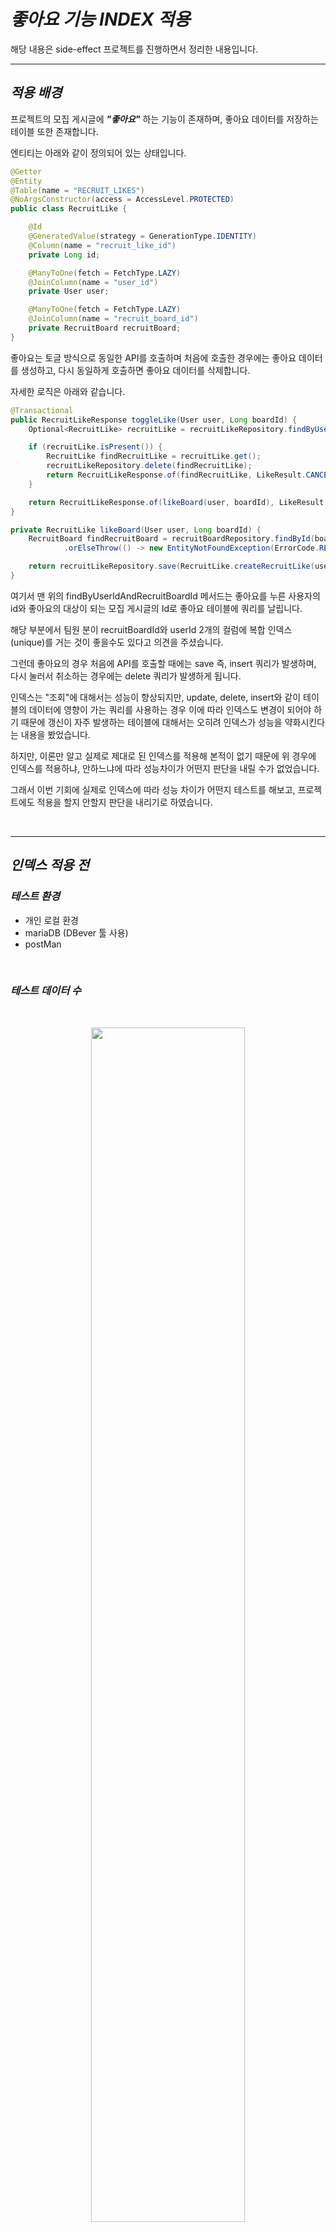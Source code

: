 # **_좋아요 기능 INDEX 적용_**

해당 내용은 side-effect 프로젝트를 진행하면서 정리한 내용입니다.

---

## **_적용 배경_**

프로젝트의 모집 게시글에 **_"좋아요"_** 하는 기능이 존재하며, 좋아요 데이터를 저장하는 테이블 또한 존재합니다.

엔티티는 아래와 같이 정의되어 있는 상태입니다.

```java
@Getter
@Entity
@Table(name = "RECRUIT_LIKES")
@NoArgsConstructor(access = AccessLevel.PROTECTED)
public class RecruitLike {

    @Id
    @GeneratedValue(strategy = GenerationType.IDENTITY)
    @Column(name = "recruit_like_id")
    private Long id;

    @ManyToOne(fetch = FetchType.LAZY)
    @JoinColumn(name = "user_id")
    private User user;

    @ManyToOne(fetch = FetchType.LAZY)
    @JoinColumn(name = "recruit_board_id")
    private RecruitBoard recruitBoard;
}
```

좋아요는 토글 방식으로 동일한 API를 호출하며 처음에 호출한 경우에는 좋아요 데이터를 생성하고, 다시 동일하게 호출하면 좋아요 데이터를 삭제합니다.

자세한 로직은 아래와 같습니다.

```java
@Transactional
public RecruitLikeResponse toggleLike(User user, Long boardId) {
    Optional<RecruitLike> recruitLike = recruitLikeRepository.findByUserIdAndRecruitBoardId(user.getId(), boardId);

    if (recruitLike.isPresent()) {
        RecruitLike findRecruitLike = recruitLike.get();
        recruitLikeRepository.delete(findRecruitLike);
        return RecruitLikeResponse.of(findRecruitLike, LikeResult.CANCEL_LIKE);
    }

    return RecruitLikeResponse.of(likeBoard(user, boardId), LikeResult.LIKE);
}

private RecruitLike likeBoard(User user, Long boardId) {
    RecruitBoard findRecruitBoard = recruitBoardRepository.findById(boardId)
            .orElseThrow(() -> new EntityNotFoundException(ErrorCode.RECRUIT_BOARD_NOT_FOUND));

    return recruitLikeRepository.save(RecruitLike.createRecruitLike(user, findRecruitBoard));
}
```

여기서 맨 위의 findByUserIdAndRecruitBoardId 메서드는 좋아요를 누른 사용자의 id와 좋아요의 대상이 되는 모집 게시글의 Id로 좋아요 테이블에 쿼리를 날립니다.

해당 부분에서 팀원 분이 recruitBoardId와 userId 2개의 컬럼에 복합 인덱스(unique)를 거는 것이 좋을수도 있다고 의견을 주셨습니다.

그런데 좋아요의 경우 처음에 API를 호출할 때에는 save 즉, insert 쿼리가 발생하며, 다시 눌러서 취소하는 경우에는 delete 쿼리가 발생하게 됩니다.

인덱스는 "조회"에 대해서는 성능이 향상되지만, update, delete, insert와 같이 테이블의 데이터에 영향이 가는 쿼리를 사용하는 경우 이에 따라 인덱스도 변경이 되어야 하기 때문에 갱신이 자주 발생하는 테이블에 대해서는 오히려 인덱스가 성능을 약화시킨다는 내용을 봤었습니다.

하지만, 이론만 알고 실제로 제대로 된 인덱스를 적용해 본적이 없기 때문에 위 경우에 인덱스를 적용하냐, 안하느냐에 따라 성능차이가 어떤지 판단을 내릴 수가 없었습니다.

그래서 이번 기회에 실제로 인덱스에 따라 성능 차이가 어떤지 테스트를 해보고, 프로젝트에도 적용을 할지 안할지 판단을 내리기로 하였습니다.

</br>

---

## **_인덱스 적용 전_**

### **_테스트 환경_**

- 개인 로컬 환경
- mariaDB (DBever 툴 사용)
- postMan

</br>

### **_테스트 데이터 수_**

</br>

<p align = "center">
<img src="https://github.com/sksrpf1126/study/assets/62879192/b48f8005-e6ab-48ed-9b76-c3df0bb86321" width = 70%>
</p>

배포된 서버의 DB에는 의미없는 데이터를 넣을 수 없어, 개인 로컬 환경에서 테스트를 합니다.  
인덱스를 적용할 테이블에 데이터가 너무 적으면, 제대로 된 테스트를 할 수 없을 것 같아 우선 위와 같이 150만건 정도의 데이터를 넣었습니다.

</br>

### **_테이블 인덱스 현황_**

</br>

<p align = "center">
<img src="https://github.com/sksrpf1126/study/assets/62879192/741ba773-edb9-4824-9d7e-ba76d1517083" width = 70%>
</p>

위와 같이 현재 기본키에 대한 인덱스(클러스터 인덱스)만 있는 상태입니다.

</br>

### **_실행 계획_**

아래와 같은 쿼리를 날릴 경우 DB내에서의 어떤 실행 계획을 세우는지 확인해 보겠습니다.

```sql
select SQL_NO_CACHE *
from recruit_likes rl
where rl.recruit_board_id = 17 and rl.user_id = 22;
```

조건문에 recruit_board_id와 user_id를 사용하는 쿼리입니다. SQL_NO_CACHE는 DB 캐시 기능에 의해 쿼리를 다시 돌릴 시 캐시로 인한 속도 개선을 해줍니다.  
하지만 저는 인덱스만을 통해 성능의 개선이 되는지 확인하고 싶어, 캐시 기능을 막아놓았습니다.

</br>

<p align = "center">
<img src="https://github.com/sksrpf1126/study/assets/62879192/a2d308a6-2d19-4fe8-9202-4301d7816c18" width = 70%>
</p>

type이 ALL일 경우에는 인덱스를 이용한 방식이 아닌 풀 스캔이 동작한다고 합니다.  
풀 스캔으로 동작하게 된다면 150만건의 모든 데이터를 스캔하여 조건으로 필터링을 해야됩니다.

</br>

### **_쿼리 성능_**

</br>

<p align = "center">
<img src="https://github.com/sksrpf1126/study/assets/62879192/5d4f4d45-1a61-4648-bb10-7ee0851200bf" width = 60%>
</p>

383번의 Query Id가 위의 쿼리에 해당됩니다. 해당 Query Id를 상세 조회를 해보면 다음과 같습니다.

</br>

<p align = "center">
<img src="https://github.com/sksrpf1126/study/assets/62879192/a7ffb2ec-576a-4d56-a168-1cd018a51d16" width = 20%>
</p>

핵심은 sending data부분의 소요 시간입니다. 인덱스를 적용하기 전 0.359042 정도의 시간이 걸리는 것을 확인할 수 있습니다.  
그럼 인덱스를 적용하기 전의 해당 쿼리를 사용하는 좋아요 API는 평균적으로 어느정도 시간이 소요가 되는지 확인을 해보겠습니다.  
postMan을 통해 API를 호출해 봤습니다.

</br>

<p align = "center">
<img src="https://github.com/sksrpf1126/study/assets/62879192/92f70c71-2c31-48fc-9fbd-982f2469f93f" width = 60%>
</p>

좋아요를 누른 경우의 API는 317ms가 걸렸습니다.

</br>

<p align = "center">
<img src="https://github.com/sksrpf1126/study/assets/62879192/57af5c54-fdc3-4c61-b86d-c063d2cfa78c" width = 60%>
</p>

좋아요를 취소한 경우의 API는 370ms가 걸렸습니다.  
혹시 몰라 여러번 API를 호출해 봤는데, 평균적으로 330ms ~ 340ms 정도의 시간이 소요가 되었습니다.  
현재는 150만건의 데이터로 테스트를 한 경우이지만 만약 데이터가 몇천만건 이상이 된다면 기본으로 초단위 시간이 소요가 될 것으로 예상됩니다.

</br>

---

## **_인덱스 적용 후_**

### **_엔티티에 인덱스 추가_**

<p align = "center">
<img src="https://github.com/sksrpf1126/study/assets/62879192/08ea0136-1b91-47a6-9783-bf609e5f66fc" width = 60%>
</p>

위와 같이 엔티티에 인덱스를 추가하게 되면, 아래와 같은 로그를 통해 인덱스가 생성되는 것을 확인할 수 있습니다.

<p align = "center">
<img src="https://github.com/sksrpf1126/study/assets/62879192/f766c2f0-8aa0-4cbf-8a2f-1a2247ffa31d" width = 60%>
</p>

</br>

<p align = "center">
<img src="https://github.com/sksrpf1126/study/assets/62879192/fbef93cf-50ac-4b54-bd8f-d479272f055d" width = 60%>
</p>

테이블에도 인덱스가 추가된 것을 확인할 수 있습니다.

### **_실행 계획_**

<p align = "center">
<img src="https://github.com/sksrpf1126/study/assets/62879192/9afb08c9-ab97-4b89-9286-21ee807697f5" width = 60%>
</p>

- type : const  
  const인 경우는 PK나 유니크 인덱스 검색을 이용해서 레코드에 접근할 때 사용된다고 하며, 가장 빠른 검색 방식이라고 합니다.

- possible_keys  
  레코드에 접근하기 위해 사용할 수 있는 키 혹은 인덱스 목록을 보여준다고 하며, 해당 값은 이전에 추가한 인덱스임을 알 수 있습니다.

- key, key_len  
  레코드에 접근하기 위해 어떤 index를 사용하는지, 인덱스 총 몇바이트를 참조하는지에 대한 정보입니다.

결론은 해당 쿼리를 호출하게 된다면, 추가한 인덱스가 정상적으로 사용이 될 것이라는 것을 확인할 수 있습니다.

</br>

### **_쿼리 성능_**

</br>

<p align = "center">
<img src="https://github.com/sksrpf1126/study/assets/62879192/827ccca5-7241-4669-8d6f-a2f2e1fc9a50" width = 60%>
</p>

460, 462, 464에 해당하는 Query Id 부분이 인덱스가 적용된 쿼리를 호출한 것으로 3번을 호출함으로써, 평균적으로 소요시간을 알 수 있습니다.  
460의 경우 0.0003572, 462의 경우 0.0002328, 464의 경우 0.0003142 정도 소요가 됩니다. 3번의 평균 소요 시간은 0.0003014로, 인덱스 적용하기 전의 소요시간인 0.3594455 보다 약 1,192배 빠른 것을 확인할 수 있었습니다.  
물론, 겨우 몇번의 결과로들만 비교하였기 때문에 정확하지는 않지만 그래도 엄청난 속도차이가 있음을 알 수 있었습니다.

</br>

<p align = "center">
<img src="https://github.com/sksrpf1126/study/assets/62879192/dbf0bb3f-f010-41fd-893c-c8b76162bf45" width = 25%>
</p>

위는 460번의 Query Id를 상세조회한 것으로, Sending data 부분의 소요시간이 0.000009로, 엄청나게 빠른 시간으로 처리가 됨을 알 수 있습니다.

아래는 인덱스를 적용한 후의 API 성능은 어느정도인지 postMan을 통해 호출을 해본 결과입니다.

</br>

<p align = "center">
<img src="https://github.com/sksrpf1126/study/assets/62879192/7c05b8db-dd24-49b4-bbd6-ea57ab354818" width = 60%>
</p>

인덱스를 적용한 후의 좋아요를 누른 경우의 API는 28ms의 속도가 나왔습니다. 인덱스 적용하기 전의 경우 317ms가 나왔는데, 거의 11배 차이의 속도가 난다는 것을 확인할 수 있었습니다.

</br>

<p align = "center">
<img src="https://github.com/sksrpf1126/study/assets/62879192/1234e3c4-c26f-4994-b80f-b720158f6eef" width = 60%>
</p>

인덱스를 적용한 후의 좋아요를 취소하는 경우의 API는 25ms로, 적용하기 전의 370ms보다 15배가까이 속도차이가 난다는 것을 확인할 수 있었습니다.  
인덱스를 적용한 후 평균적으로 27ms ~ 28ms의 속도가 나타났으며, 인덱스를 적용하기 전 평균 속도인 330 ~ 340 보다 약 12배정도 빨라진 것을 확인할 수 있었습니다.

</br>

---

## **_결론_**

올바른 방법으로 테스트를 하는 방법을 몰라, 저가 할 수 있는 방향으로 테스트를 해서 오류가 있을 순 있겠지만 좋아요의 비즈니스 로직에서 insert나 delete의 갱신 질의에 의해 인덱스 변경이 일어나 성능 저하가 발생하는 부분보다 사용자가 해당 게시글에 좋아요를 했는지 안했는지에 대해 판별하는 조회 쿼리에 복합 인덱스가 적용되는 것이 성능이 좋다는 것을 알 수 있었습니다.

그런데, 인덱스에 대해 찾아보면서 데이터의 수가 적을 경우 인덱스를 태워서 데이터를 가져오는 경우보다 풀스캔으로 처음부터 데이터를 전부 가져오는 것이 성능에 있어 더 좋은 경우도 있다고 합니다.  
적은 데이터를 가져올 뿐인데도 인덱스에 대한 연산을 추가로 수행하기 때문이라고 합니다.

해당 프로젝트에 운영 서버에서 사용중인 DB에는 데이터가 매우 적게 들어있어, 인덱스를 사용하지 않는 편이 성능이 더 좋을 수 있을 것이라 생각합니다.  
하지만, 해당 프로젝트는 실제로 운영하는 것이 목표가 아닌 개발자로써의 역량을 늘리기 위한 것이 목표이기 때문에 인덱스를 적용한 경험을 프로젝트에 녹이기로 하였고, 로직에도 반영을 하기로 결론을 내렸습니다.
